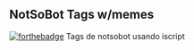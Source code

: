 ## NotSoBot Tags w/memes
[![forthebadge](https://forthebadge.com/images/badges/built-with-love.svg)](https://forthebadge.com)
Tags de notsobot usando iscript
